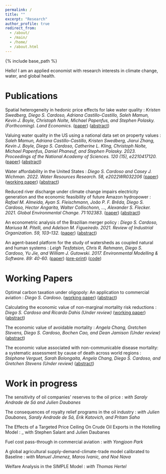 ```yaml
---
permalink: /
title: ""
excerpt: "Research"
author_profile: true
redirect_from: 
  - /about/
  - /main/  
  - /home/  
  - /about.html
---
```


{% include base_path %}

Hello! I am an applied economist with research interests in climate change, water, and global health.

# Publications

Spatial heterogeneity in hedonic price effects for lake water quality
:   _Kristen Swedberg, Diego S. Cardoso, Adriana Castillo-Castillo, Saleh Mamun, Kevin J. Boyle, Christoph Nolte, Michael Papenfus, and Stephen Polasky. (Forthcoming). Land Economics._ ([paper](https://doi.org/10.3368/le.100.1.102122-0086R)) ([abstract](research/water_quality_spatial_heterogeneity))

Valuing water quality in the US using a national data set on property values
:   _Saleh Mamun, Adriana Castillo-Castillo, Kristen Swedberg, Jiarui Zhang, Kevin J. Boyle, Diego S. Cardoso, Catherine L. Kling, Christoph Nolte, Michael Papenfus, Daniel Phaneuf, and Stephen Polasky. 2023. Proceedings of the National Academy of Sciences. 120 (15), e2210417120._ ([paper](https://www.pnas.org/doi/10.1073/pnas.2210417120)) ([abstract](research/national_water_quality))

Water affordability in the United States
:   _Diego S. Cardoso and Casey J. Wichman. 2022. Water Resources Research. 58, e2022WR032206_ ([paper](https://doi.org/10.1029/2022WR032206)) ([working paper](files/papers/Cardoso_Wichman_Water_Affordability_US.pdf)) ([abstract](research/water_affordability_US))

Reduced river discharge under climate change impairs electricity generation and the economic feasibility of future Amazon hydropower
:   _Rafael M. Almeida, Ayan S. Fleischmann, João P. F. Brêda, Diego S. Cardoso, Hector Angarita, Walter Collischonn, ..., Alexander S. Flecker. 2021. Global Environmental Change. 71:102383_. ([paper](https://doi.org/10.1016/j.gloenvcha.2021.102383)) ([abstract](research/climate_change_hydropower))

An econometric analysis of the Brazilian merger policy
:   _Diego S. Cardoso, Mariusa M. Pitelli, and Adelson M. Figueiredo. 2021. Review of Industrial Organization. 59, 103–132._ ([paper](https://doi.org/10.1007/s11151-021-09812-3)) ([abstract](research/brazil_merger_policy))

An agent-based platform for the study of watersheds as coupled natural and human systems
:   _Leigh Tesfatsion, Chris R. Rehmann, Diego S. Cardoso, Yu Jie, and William J. Gutowski. 2017. Environmental Modelling & Software. 89: 40-60._ ([paper](https://doi.org/10.1016/j.envsoft.2016.11.021)) ([pre-print](files/papers/WACCShedPlatform.Preprint.pdf)) ([code](https://bitbucket.org/waccproject/waccshedsoftwareplatform/overview))
 
# Working Papers

Optimal carbon taxation under oligopoly: An application to commercial aviation
:   _Diego S. Cardoso_. ([working paper](files/papers/Cardoso_carbon_tax_under_oligopoly.pdf)) ([abstract](research/optimal_carbon_tax_in_oligopolies))

Calculating the economic value of non-marginal mortality risk reductions
:   _Diego S. Cardoso and Ricardo Dahis_ _(Under review)_ ([working paper](https://ssrn.com/abstract=4499312)) ([abstract](research/non_marginal_vsl))

The economic value of avoidable mortality
:   _Angela Chang, Gretchen Stevens, Diego S. Cardoso, Bochen Cao, and Dean Jamison_ _(Under review)_ ([abstract](research/value_avoidable_mortality))

The economic value associated with non-communicable disease mortality: a systematic assessment by cause of death across world regions
:   _Stéphane Verguet, Sarah Bolongaita, Angela Chang, Diego S. Cardoso, and Gretchen Stevens_ _(Under review)_ ([abstract](research/value_avoidable_mortality_cause_specific))


# Work in progress

The sensitivity of oil companies' reserves to the oil price
:   _with Saraly Andrade de Sá and Julien Daubanes_

The consequences of royalty relief programs in the oil industry
:   _with Julien Daubanes, Saraly Andrade de Sá, Erik Katovich, and Pritam Saha_

The Effects of a Targeted Price Ceiling On Crude Oil Exports in the Hotelling Model
: _ with Stephen Salant and Julien Daubanes

Fuel cost pass-through in commercial aviation
:   _with Yongjoon Park_

A global agricultural supply-demand-climate-trade model calibrated to Baseline
:   _with Manuel Jimenez, Maros Ivanic, and Noé Nava_

Welfare Analysis in the SIMPLE Model
:   _with Thomas Hertel_




